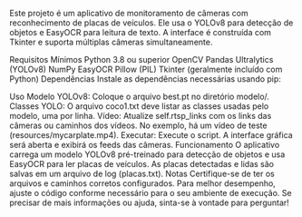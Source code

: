 Este projeto é um aplicativo de monitoramento de câmeras com reconhecimento de placas de veículos. Ele usa o YOLOv8 para detecção de objetos e EasyOCR para leitura de texto. A interface é construída com Tkinter e suporta múltiplas câmeras simultaneamente.

Requisitos Mínimos
Python 3.8 ou superior
OpenCV
Pandas
Ultralytics (YOLOv8)
NumPy
EasyOCR
Pillow (PIL)
Tkinter (geralmente incluído com Python)
Dependências
Instale as dependências necessárias usando pip:

Uso
Modelo YOLOv8: Coloque o arquivo best.pt no diretório modelo/.
Classes YOLO: O arquivo coco1.txt deve listar as classes usadas pelo modelo, uma por linha.
Vídeo: Atualize self.rtsp_links com os links das câmeras ou caminhos dos vídeos. No exemplo, há um vídeo de teste (resources/mycarplate.mp4).
Executar: Execute o script. A interface gráfica será aberta e exibirá os feeds das câmeras.
Funcionamento
O aplicativo carrega um modelo YOLOv8 pré-treinado para detecção de objetos e usa EasyOCR para ler placas de veículos.
As placas detectadas e lidas são salvas em um arquivo de log (placas.txt).
Notas
Certifique-se de ter os arquivos e caminhos corretos configurados.
Para melhor desempenho, ajuste o código conforme necessário para o seu ambiente de execução.
Se precisar de mais informações ou ajuda, sinta-se à vontade para perguntar!
